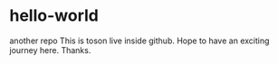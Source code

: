 # hello-world
another repo
This is toson live inside github.
Hope to have an exciting journey here.
Thanks.
